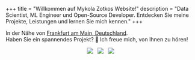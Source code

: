 +++
title = "Willkommen auf Mykola Zotkos Website!"
description = "Data Scientist, ML Engineer und Open-Source Developer. Entdecken Sie meine Projekte, Leistungen und lernen Sie mich kennen."
+++

<!-- markdownlint-disable MD013 MD033 MD045 -->

In der Nähe von
[Frankfurt am Main, Deutschland](https://maps.google.com/maps?q=Fankfurt,Germany).  
Haben
Sie ein spannendes Projekt? :rocket: Ich freue mich, von Ihnen zu hören!

<p align="center" style="display: flex; justify-content: center; gap: 12px;">
<a href="https://stackoverflow.com/users/8973620/mykola-zotko">
<img class="nozoom" src="https://img.shields.io/stackexchange/stackoverflow/r/8973620?logo=stackoverflow&logoColor=white"></a>
<a href="https://github.com/zotko"><img class="nozoom" src="https://img.shields.io/github/stars/zotko"></a>
<a href="/about/#amazon-web-services">
<img class="nozoom" src="https://img.shields.io/badge/AWS-certified-%23FF9900?logo=amazonwebservices">
</p>
<!-- markdownlint-enable MD013 MD033 MD045 -->
